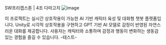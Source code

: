 SW프리캡스톤 | 4조 다마고치
![image](https://github.com/user-attachments/assets/fc593705-70af-405a-939d-3be81591f8d8)


이 프로젝트는 실시간 상호작용이 가능한 AI 기반 캐릭터 육성 및 대화형 챗봇 플랫폼입니다. Unity로 시각적 상호작용을 구현하고 GPT 기반 AI 모델로 감정이 반영된 자연스러운 대화를 제공합니다. 사용자는 캐릭터와 소통하며 감정과 행동이 변화하는 생동감 있는 경험을 즐길 수 있습니다.
-테스트-
